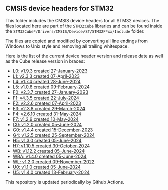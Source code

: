 ## CMSIS device headers for STM32

This folder includes the CMSIS device headers for all STM32 devices. The files
located here are part of the `STM32Cube` libraries and can be found inside the
`STM32Cube*/Drivers/CMSIS/Device/ST/STM32F*xx/Include` folder.

The files are copied and modified by converting all line endings from Windows to
Unix style and removing all trailing whitespace.

Here is the list of the current device header version and release date as well
as the Cube release version in braces:

- [L0: v1.9.3 created 27-January-2023](https://github.com/STMicroelectronics/STM32CubeL0)
- [L1: v2.3.3 created 07-April-2023](https://github.com/STMicroelectronics/STM32CubeL1)
- [L4: v1.7.4 created 28-June-2024](https://github.com/STMicroelectronics/STM32CubeL4)
- [L5: v1.0.6 created 09-February-2024](https://github.com/STMicroelectronics/STM32CubeL5)
- [F0: v2.3.7 created 27-January-2023](https://github.com/STMicroelectronics/STM32CubeF0)
- [F1: v4.3.5 created 22-July-2024](https://github.com/STMicroelectronics/STM32CubeF1)
- [F2: v2.2.6 created 07-April-2023](https://github.com/STMicroelectronics/STM32CubeF2)
- [F3: v2.3.8 created 29-March-2024](https://github.com/STMicroelectronics/STM32CubeF3)
- [F4: v2.6.10 created 31-May-2024](https://github.com/STMicroelectronics/STM32CubeF4)
- [F7: v1.2.9 created 10-May-2024](https://github.com/STMicroelectronics/STM32CubeF7)
- [C0: v1.2.0 created 05-June-2024](https://github.com/STMicroelectronics/STM32CubeC0)
- [G0: v1.4.4 created 15-December-2023](https://github.com/STMicroelectronics/STM32CubeG0)
- [G4: v1.2.5 created 25-September-2024](https://github.com/STMicroelectronics/STM32CubeG4)
- [H5: v1.3.0 created 05-June-2024](https://github.com/STMicroelectronics/STM32CubeH5)
- [H7: v1.10.5 created 30-October-2024](https://github.com/STMicroelectronics/STM32CubeH7)
- [WB: v1.12.2 created 05-June-2024](https://github.com/STMicroelectronics/STM32CubeWB)
- [WBA: v1.4.0 created 05-June-2024](https://github.com/STMicroelectronics/STM32CubeWBA)
- [WL: v1.2.0 created 09-November-2022](https://github.com/STMicroelectronics/STM32CubeWL)
- [U0: v1.1.0 created 05-June-2024](https://github.com/STMicroelectronics/STM32CubeU0)
- [U5: v1.4.0 created 13-February-2024](https://github.com/STMicroelectronics/STM32CubeU5)

This repository is updated periodically by Github Actions.
